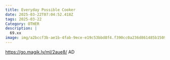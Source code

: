 ```yaml
---
title: Everyday Possible Cooker
date: 2025-03-22T07:04:52.418Z
tags: 2025-03-22
Category: OTHER
description: |
  69.xx
image: img/a2bccf3b-ae1b-4fab-9ece-e19c53bbd8f4.f390cc0a236d861485b1509a0bfa14f1.webp
---
```

https://go.magik.ly/ml/2aue8/
AD